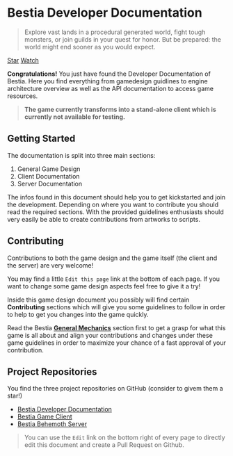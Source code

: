 # Bestia Developer Documentation

> Explore vast lands in a procedural generated world, fight tough monsters, or join guilds in your quest for honor.
> But be prepared: the world might end sooner as you would expect.

<a class="github-button" href="https://github.com/tfelix/bestia-docs" data-icon="octicon-star" data-size="large"
data-show-count="true" aria-label="Star tfelix/bestia-docs on GitHub">Star</a>
<a class="github-button" href="https://github.com/tfelix/bestia-docs/subscription" data-icon="octicon-eye"
data-size="large" data-show-count="true" aria-label="Watch tfelix/bestia-docs on GitHub">Watch</a>

**Congratulations!** You just have found the Developer Documentation of Bestia. Here you find everything from
gamedesign guidlines to engine architecture overview as well as the API documentation to access game resources.

> **The game currently transforms into a stand-alone client which is currently not available for testing.**

## Getting Started

The documentation is split into three main sections:

1. General Game Design
2. Client Documentation
3. Server Documentation

The infos found in this document should help you to get kickstarted and join the development. Depending on where you want to contribute you should read the required sections. With the provided guidelines enthusiasts should very easily be able to create contributions from artworks to scripts.

## Contributing

Contributions to both the game design and the game itself (the client and the server) are very welcome!

You may find a little `Edit this page` link at the bottom of each page. If you want to change some game design aspects feel free to give it a try!

Inside this game design document you possibly will find certain **Contributing** sections which will give you some guidelines to follow in order to help to get you changes into the game quickly.

Read the Bestia **[General Mechanics](/docs/mechanics)** section first to get a grasp for what this game is all about and align your contributions and changes under these game guidelines in order to maximize your chance of a fast approval of your contribution.

## Project Repositories

You find the three project repositories on GitHub (consider to givem them a star!)

* [Bestia Developer Documentation](https://github.com/tfelix/bestia-docs) <i class="fab fa-github"></i>
* [Bestia Game Client](https://github.com/tfelix/bestia-client) <i class="fab fa-github"></i>
* [Bestia Behemoth Server](https://github.com/tfelix/bestia-behemoth) <i class="fab fa-github"></i>

> You can use the `Edit` link on the bottom right of every page to directly edit this document and create a Pull Request
> on Github.

<script async defer src="https://buttons.github.io/buttons.js"></script>
